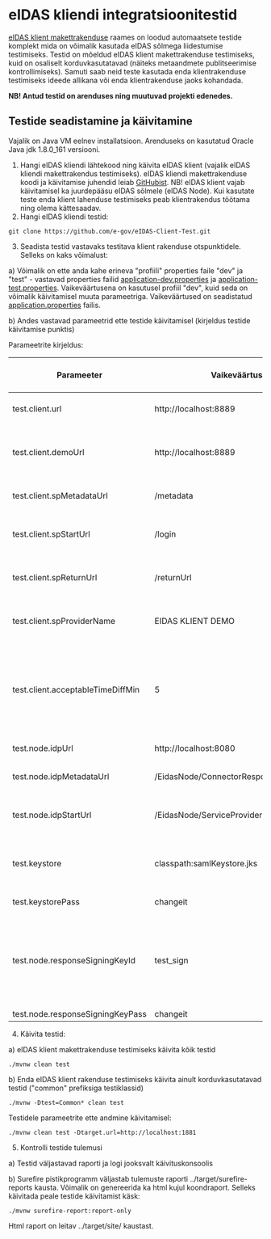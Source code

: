# eIDAS kliendi integratsioonitestid

[eIDAS klient makettrakenduse](https://github.com/e-gov/eIDAS-Client) raames on loodud automaatsete testide komplekt mida on võimalik kasutada eIDAS sõlmega liidestumise testimiseks. Testid on mõeldud eIDAS klient makettrakenduse testimiseks, kuid on osaliselt korduvkasutatavad (näiteks metaandmete publitseerimise kontrollimiseks). Samuti saab neid teste kasutada enda klientrakenduse testimiseks ideede allikana või enda klientrakenduse jaoks kohandada. 

**NB! Antud testid on arenduses ning  muutuvad projekti edenedes.**

## Testide seadistamine ja käivitamine

Vajalik on Java VM eelnev installatsioon. Arenduseks on kasutatud Oracle Java jdk 1.8.0_161 versiooni.

1. Hangi eIDAS kliendi lähtekood ning käivita eIDAS klient (vajalik eIDAS kliendi makettrakendus testimiseks). eIDAS kliendi makettrakenduse koodi ja käivitamise juhendid leiab [GitHubist](https://github.com/e-gov/eIDAS-Client). NB! eIDAS klient vajab käivitamisel ka juurdepääsu eIDAS sõlmele (eIDAS Node). Kui kasutate teste enda klient lahenduse testimiseks peab klientrakendus töötama ning olema kättesaadav.
2. Hangi eIDAS kliendi testid:

 `git clone https://github.com/e-gov/eIDAS-Client-Test.git`

3. Seadista testid vastavaks testitava klient rakenduse otspunktidele. Selleks on kaks võimalust:

a) Võimalik on ette anda kahe erineva "profiili" properties faile "dev" ja "test" - vastavad properties failid [application-dev.properties](https://github.com/e-gov/eIDAS-Client-Test/blob/master/src/test/resources/application-dev.properties) ja [application-test.properties](https://github.com/e-gov/eIDAS-Client-Test/blob/master/src/test/resources/application-test.properties). Vaikeväärtusena on kasutusel profiil "dev", kuid seda on võimalik käivitamisel muuta parameetriga. Vaikeväärtused on seadistatud [application.properties](https://github.com/e-gov/eIDAS-Client-Test/blob/master/src/test/resources/application.properties) failis.

b) Andes vastavad parameetrid ette testide käivitamisel (kirjeldus testide käivitamise punktis)

Parameetrite kirjeldus:

| Parameeter | Vaikeväärtus | Vajalik korduvkasutatavatele testidele | Kirjeldus |
|------------|--------------|----------------------------------------|-----------|
| test.client.url | http://localhost:8889 | Jah | Testitava klientrakenduse Url ja port. |
| test.client.demoUrl | http://localhost:8889 | Ei | Demorakenduse Url ja port. Sama url mis kajastub metateabe otspunktis. |
| test.client.spMetadataUrl | /metadata | Jah | eIDAS kliendi metaandmete otspunkt. |
| test.client.spStartUrl | /login | Ei | eIDAS kliendi autentimise alustamise otspunkt. |
| test.client.spReturnUrl | /returnUrl | Ei | eIDAS kliendi autentimise vastuse otspunkt. |
| test.client.spProviderName | EIDAS KLIENT DEMO | Jah | eIDAS kliendi nimi mida reklaamitakse metaandmetes. |
| test.client.acceptableTimeDiffMin | 5 | Ei | Vastuses tagastatava kehtivuse ajaperioodi pikkus. Peab olema sünkroonis kliendi seadistustega. |
| test.node.idpUrl | http://localhost:8080 |  Ei |eIDAS nodei url ja port. |
| test.node.idpMetadataUrl | /EidasNode/ConnectorResponderMetadata |  Ei |eIDAS nodei metateabe otspunkt. |
| test.node.idpStartUrl | /EidasNode/ServiceProvider |  Ei |eIDAS nodei otspunkt kuhu klient päringu saadab. |
| test.keystore | classpath:samlKeystore.jks | Ei | Võtmehoidla asukoht testides kasutatavate võtmete hoidmiseks. |
| test.keystorePass | changeit | Ei | Võtmehoidla parool. |
| test.node.responseSigningKeyId | test_sign | Ei | Võtmehoidlas oleva võtme alias mida kasutatakse SAML vastuse allkirjastamiseks. eIDAS sõlme vastuse simuleerimiseks. |
| test.node.responseSigningKeyPass | changeit | Ei | Võtme parool. |

4. Käivita testid:

a) eIDAS klient makettrakenduse testimiseks käivita kõik testid

`./mvnw clean test`

b) Enda eIDAS klient rakenduse testimiseks käivita ainult korduvkasutatavad testid ("common" prefiksiga testiklassid)

`./mvnw -Dtest=Common* clean test`

Testidele parameetrite ette andmine käivitamisel:

`./mvnw clean test -Dtarget.url=http://localhost:1881`

5. Kontrolli testide tulemusi

a) Testid väljastavad raporti ja logi jooksvalt käivituskonsoolis

b) Surefire pistikprogramm väljastab tulemuste raporti ../target/surefire-reports kausta. Võimalik on genereerida ka html kujul koondraport. Selleks käivitada peale testide käivitamist käsk:

`./mvnw surefire-report:report-only`

Html raport on leitav ../target/site/ kaustast.
